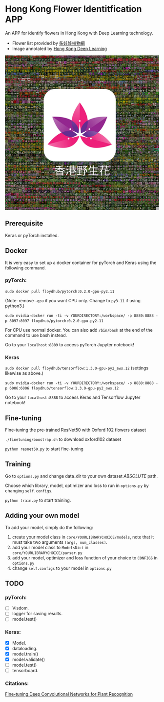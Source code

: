 # Hong Kong Flower Identitfication APP
An APP for identify flowers in Hong Kong with Deep Learning technology.

- Flower list provided by [柴娃娃植物網](https://www.facebook.com/groups/cwwHKplant/)
- Image annotated by [Hong Kong Deep Learning](https://www.facebook.com/groups/170776840085989/)

![screen.jpg](/images/screen.jpg)

## Prerequisite
Keras or pyTorch installed.

## Docker
It is very easy to set up a docker container for pyTorch and Keras using the following command.

### pyTorch:
`sudo docker pull floydhub/pytorch:0.2.0-gpu-py2.11`

(Note: remove `-gpu` if you want CPU only. Change to `py3.11` if using python3.)

`sudo nvidia-docker run -ti -v YOURDIRECTORY:/workspace/ -p 8889:8888 -p 8097:8097 floydhub/pytorch:0.2.0-gpu-py2.11`

For CPU use normal docker. You can also add `/bin/bash` at the end of the command to use bash instead.

Go to your `localhost:8889` to access pyTorch Jupyter notebook!

### Keras
`sudo docker pull floydhub/tensorflow:1.3.0-gpu-py2_aws.12` (settings likewise as above.)

`sudo nvidia-docker run -ti -v YOURDIRECTORY:/workspace/ -p 8888:8888 -p 6006:6006 floydhub/tensorflow:1.3.0-gpu-py2_aws.12`

Go to your `localhost:8888` to access Keras and Tensorflow Jupyter notebook!

## Fine-tuning
Fine-tuning the pre-trained ResNet50 with Oxford 102 flowers dataset

`./finetuning/boostrap.sh` to download oxford102 dataset

`python resnet50.py` to start fine-tuning

## Training
Go to `options.py` and change data_dir to your own dataset *ABSOLUTE* path.

Choose which library, model, optimizer and loss to run in `options.py` by changing `self.configs`.

`python train.py` to start training.

## Adding your own model
To add your model, simply do the following:
1. create your model class in `core/YOURLIBRARYCHOICE/models`, note that it must take two arguments `(args, num_classes)`.
2. add your model class to `ModelsDict` in `core/YOURLIBRARYCHOICE/parser.py`
3. add your model, optimizer and loss function of your choice to `CONFIGS` in `options.py`
4. change `self.configs` to your model in `options.py`

## TODO
### pyTorch:
- [ ] Visdom.
- [ ] logger for saving results.
- [ ] model.test()

### Keras:
- [x] Model.
- [x] dataloading.
- [x] model.train()
- [x] model.validate()
- [ ] model.test()
- [ ] tensorboard.

### Citations:
[Fine-tuning Deep Convolutional Networks for Plant Recognition](http://ceur-ws.org/Vol-1391/121-CR.pdf)
